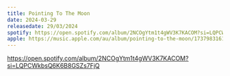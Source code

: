 ```yaml
---
title: Pointing To The Moon
date: 2024-03-29
releasedate: 29/03/2024
spotify: https://open.spotify.com/album/2NCOgYtm1t4gWV3K7KACOM?si=LQPCWkbsQ6K6B8GSZs7FjQ
apple: https://music.apple.com/au/album/pointing-to-the-moon/1737983161?i=1737983162
---
```


https://open.spotify.com/album/2NCOgYtm1t4gWV3K7KACOM?si=LQPCWkbsQ6K6B8GSZs7FjQ
